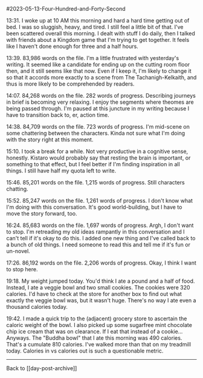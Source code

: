#2023-05-13-Four-Hundred-and-Forty-Second

13:31.  I woke up at 10 AM this morning and hard a hard time getting out of bed.  I was so sluggish, heavy, and tired.  I still feel a little bit of that.  I've been scattered overall this morning.  I dealt with stuff I do daily, then I talked with friends about a Kingdom game that I'm trying to get together.  It feels like I haven't done enough for three and a half hours.

13:39.  83,986 words on the file.  I'm a little frustrated with yesterday's writing.  It seemed like a candidate for ending up on the cutting room floor then, and it still seems like that now.  Even if I keep it, I'm likely to change it so that it accords more exactly to a scene from The Tachanigh-Kelkaith, and thus is more likely to be comprehended by readers.

14:07.  84,268 words on the file.  282 words of progress.  Describing journeys in brief is becoming very relaxing.  I enjoy the segments where theomes are being passed through.  I'm paused at this juncture in my writing because I have to transition back to, er, action time.

14:38.  84,709 words on the file.  723 words of progress.  I'm mid-scene on some chattering between the characters.  Kinda not sure what I'm doing with the story right at this moment.

15:10.  I took a break for a while.  Not very productive in a cognitive sense, honestly.  Kistaro would probably say that resting the brain is important, or something to that effect, but I feel better if I'm finding inspiration in all things.  I still have half my quota left to write.

15:46.  85,201 words on the file.  1,215 words of progress.  Still characters chatting.

15:52.  85,247 words on the file.  1,261 words of progress.  I don't know what I'm doing with this conversation.  It's good world-building, but I have to move the story forward, too.

16:24.  85,683 words on the file.  1,697 words of progress.  Argh, I don't want to stop.  I'm retreading my old ideas rampantly in this conversation and I can't tell if it's okay to do this.  I added one new thing and I've called back to a bunch of old things.  I need someone to read this and tell me if it's fun or un-novel.

17:26.  86,192 words on the file.  2,206 words of progress.  Okay, I think I want to stop here.

19:18.  My weight jumped today.  You'd think I ate a pound and a half of food.  Instead, I ate a veggie bowl and two small cookies.  The cookies were 320 calories.  I'd have to check at the store for another box to find out what exactly the veggie bowl was, but it wasn't huge.  There's no way I ate even a thousand calories today.

19:42.  I made a quick trip to the (adjacent) grocery store to ascertain the caloric weight of the bowl.  I also picked up some sugarfree mint chocolate chip ice cream that was on clearance.  If I eat that instead of a cookie...  Anyways.  The "Buddha bowl" that I ate this morning was 490 calories.  That's a cumulate 810 calories.  I've walked more than that on my treadmill today.  Calories in vs calories out is such a questionable metric.

---
Back to [[day-post-archive]]